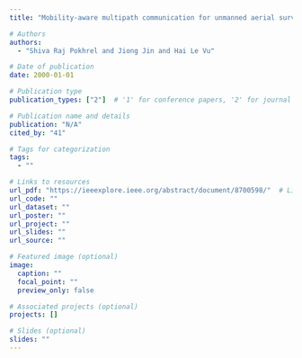 ```yaml
---
title: "Mobility-aware multipath communication for unmanned aerial surveillance systems"

# Authors
authors:
  - "Shiva Raj Pokhrel and Jiong Jin and Hai Le Vu"

# Date of publication
date: 2000-01-01

# Publication type
publication_types: ["2"]  # '1' for conference papers, '2' for journal articles, '3' for preprints

# Publication name and details
publication: "N/A"
cited_by: "41"

# Tags for categorization
tags:
  - ""

# Links to resources
url_pdf: "https://ieeexplore.ieee.org/abstract/document/8700598/"  # Link to the resource
url_code: ""
url_dataset: ""
url_poster: ""
url_project: ""
url_slides: ""
url_source: ""

# Featured image (optional)
image:
  caption: ""
  focal_point: ""
  preview_only: false

# Associated projects (optional)
projects: []

# Slides (optional)
slides: ""
---
```


